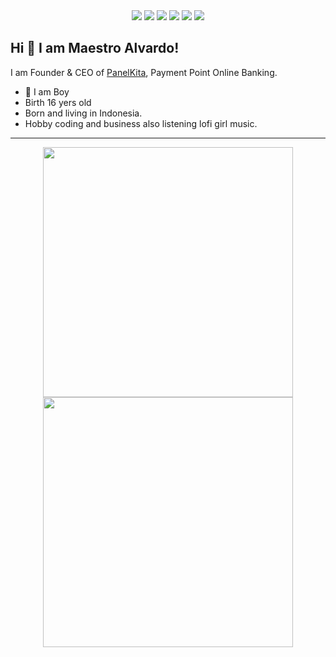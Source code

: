 <div align="center">
  <img src="https://avatars.githubusercontent.com/u/52061483?v=4">
  <img src="https://img.shields.io/badge/-Visual%20Studio%20Code-23A9F2?style=flat-square&logo=Visual%20Studio%20Code&logoColor=white"/>
  <img src="https://img.shields.io/badge/-Debian-A80030?style=flat-square&logo=Debian&logoColor=white"/>
  <img src="https://img.shields.io/badge/-PYTHON-0000ff?style=flat-square&logo=Python&logoColor=white"/>
  <img src="https://img.shields.io/badge/-PHP-ffae7?style=flat-square&logo=php&logoColor=white"/>
  <img src="https://img.shields.io/badge/-NPM-CB3837?style=flat-square&logo=NPM&logoColor=white"/>
</div>

## Hi 👋 I am Maestro Alvardo! 
I am Founder & CEO of [PanelKita](https://panelkita.net/), Payment Point Online Banking.

- 👨 I am Boy 
- Birth 16 yers old
- Born and living in Indonesia.
- Hobby coding and business also listening lofi girl music.

---
<p align = "center">
  <img src = "https://github-readme-stats.vercel.app/api?username=maestroal&show_icons=true&theme=bear" width = 400>
  <img src = "https://github-readme-streak-stats.herokuapp.com?user=maestroal&theme=dark&hide_border=true" width = 400>
</p>

